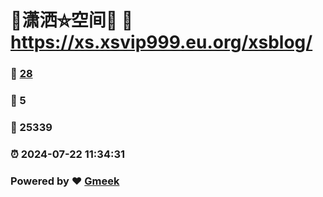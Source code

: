 # 🤠潇洒⛤空间🤠 :link: https://xs.xsvip999.eu.org/xsblog/ 
### :page_facing_up: [28](https://xs.xsvip999.eu.org/xsblog//tag.html) 
### :speech_balloon: 5 
### :hibiscus: 25339 
### :alarm_clock: 2024-07-22 11:34:31 
### Powered by :heart: [Gmeek](https://github.com/Meekdai/Gmeek)
